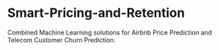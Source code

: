 # Smart-Pricing-and-Retention
Combined Machine Learning solutions for Airbnb Price Prediction and Telecom Customer Churn Prediction.
